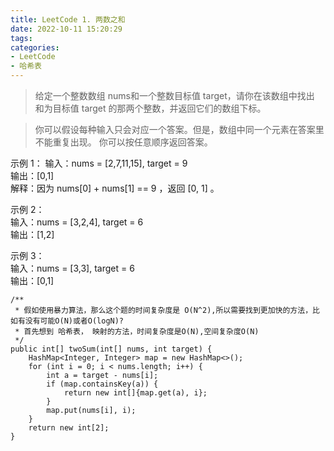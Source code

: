 ```yaml
---
title: LeetCode 1. 两数之和
date: 2022-10-11 15:20:29
tags:
categories:
- LeetCode
- 哈希表
---
```


> 给定一个整数数组 nums和一个整数目标值 target，请你在该数组中找出 和为目标值 target 的那两个整数，并返回它们的数组下标。  

<!--more-->

> 你可以假设每种输入只会对应一个答案。但是，数组中同一个元素在答案里不能重复出现。
>  你可以按任意顺序返回答案。

示例 1：
输入：nums = [2,7,11,15], target = 9  
输出：[0,1]  
解释：因为 nums[0] + nums[1] == 9 ，返回 [0, 1] 。  


示例 2：  
输入：nums = [3,2,4], target = 6  
输出：[1,2]  

示例 3：  
输入：nums = [3,3], target = 6  
输出：[0,1]  


```
/**
 * 假如使用暴力算法，那么这个题的时间复杂度是 O(N^2),所以需要找到更加快的方法，比如有没有可能O(N)或者O(logN)?
 * 首先想到 哈希表， 映射的方法，时间复杂度是O(N),空间复杂度O(N)
 */
public int[] twoSum(int[] nums, int target) {
    HashMap<Integer, Integer> map = new HashMap<>();
    for (int i = 0; i < nums.length; i++) {
        int a = target - nums[i];
        if (map.containsKey(a)) {
            return new int[]{map.get(a), i};
        }
        map.put(nums[i], i);
    }
    return new int[2];
}

```
